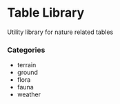 # Table Library

Utility library for nature related tables

### Categories

- terrain
- ground
- flora
- fauna
- weather

